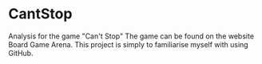 # CantStop
Analysis for the game "Can't Stop"
The game can be found on the website Board Game Arena.
This project is simply to familiarise myself with using GitHub.
